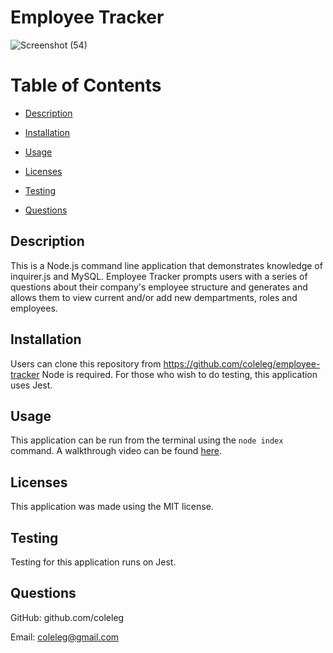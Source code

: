 # Employee Tracker

![Screenshot (54)](https://user-images.githubusercontent.com/15861137/161443200-c0d546e5-75e3-42a9-be6f-0382c9a6c4d5.png)

 # Table of Contents
  * [Description](#description)
  
  * [Installation](#installation)
  
  * [Usage](#usage)
  
  * [Licenses](#licenses)
  
  * [Testing](#testing)
  
  * [Questions](#questions)

  ## Description
  This is a Node.js command line application that demonstrates knowledge of inquirer.js and MySQL.  Employee Tracker prompts users with a series of questions about their company's employee structure and generates and allows them to view current and/or add new dempartments, roles and employees.
 
  ## Installation
  Users can clone this repository from https://github.com/coleleg/employee-tracker  Node is required.  For those who wish to do testing, this application uses Jest.
  
  ## Usage
  This application can be run from the terminal using the `node index` command. A walkthrough video can be found [here](https://drive.google.com/file/d/1gbM7xdeP_saGda_tUDkJ8qBpZNgQyuLs/view).
  
  ## Licenses
  This application was made using the MIT license.

  ## Testing
  Testing for this application runs on Jest.
  
  ## Questions
  GitHub: github.com/coleleg
 
  Email: coleleg@gmail.com
 
